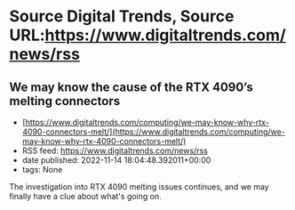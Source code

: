 # Source Digital Trends, Source URL:https://www.digitaltrends.com/news/rss

## We may know the cause of the RTX 4090’s melting connectors
 - [https://www.digitaltrends.com/computing/we-may-know-why-rtx-4090-connectors-melt/](https://www.digitaltrends.com/computing/we-may-know-why-rtx-4090-connectors-melt/)
 - RSS feed: https://www.digitaltrends.com/news/rss
 - date published: 2022-11-14 18:04:48.392011+00:00
 - tags: None

The investigation into RTX 4090 melting issues continues, and we may finally have a clue about what's going on.
